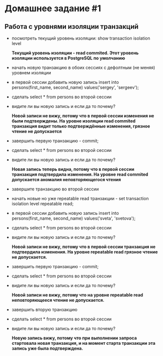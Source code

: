# Домашнее задание #1

## Работа с уровнями изоляции транзакций


- посмотреть текущий уровень изоляции: show transaction isolation level

     **Текущий уровень изоляции - read commited. Этот уровень изоляции используется в PostgreSQL по умолчанию**

- начать новую транзакцию в обоих сессиях с дефолтным (не меняя) уровнем изоляции
- в первой сессии добавить новую запись insert into persons(first_name, second_name) values('sergey',
'sergeev');
- сделать select * from persons во второй сессии
- видите ли вы новую запись и если да то почему?

     **Новой записи не вижу, потому что в первой сессии изменения не были подтверждены. На уровне изоляции read commited транзакция видит только подтверждённые изменения, грязное чтение не допускается**

- завершить первую транзакцию - commit;
- сделать select * from persons во второй сессии
- видите ли вы новую запись и если да то почему?

     **Новая запись теперь видна, потому что в первой сессии транзакция подтвердила изменения. На уровне read commited допускается аномалия неповторяющегося чтения**

- завершите транзакцию во второй сессии
- начать новые но уже repeatable read транзакции - set transaction isolation level repeatable read;
- в первой сессии добавить новую запись insert into persons(first_name, second_name) values('sveta',
'svetova');
- сделать select * from persons во второй сессии
- видите ли вы новую запись и если да то почему?

     **Новой записи не вижу, потому что в первой сессии транзакция не подтвердила изменения. На уровне repeatable read грязное чтение не допускается.**

- завершить первую транзакцию - commit;
- сделать select * from persons во второй сессии
- видите ли вы новую запись и если да то почему?

     **Новой записи не вижу, потому что на уровне repeatable read неповторяющееся чтение не допускается.**

- завершить вторую транзакцию
- сделать select * from persons во второй сессии
- видите ли вы новую запись и если да то почему? 

     **Новую запись вижу, потому что при выполнении запроса стартовала новая транзакция, и на момент старта транзакции эта запись уже была подтверждена.**
